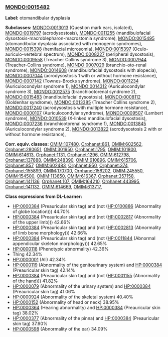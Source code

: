 
### [MONDO:0015482](http://purl.obolibrary.org/obo/MONDO_0015482)
**Label:** otomandibular dysplasia

**Subclasses:** [MONDO:0013013](http://purl.obolibrary.org/obo/MONDO_0013013) (Question mark ears, isolated), [MONDO:0019797](http://purl.obolibrary.org/obo/MONDO_0019797) (acrodysostosis), [MONDO:0011255](http://purl.obolibrary.org/obo/MONDO_0011255) (mandibulofacial dysostosis-macroblepharon-macrostomia syndrome), [MONDO:0015495](http://purl.obolibrary.org/obo/MONDO_0015495) (otomandibular dysplasia associated with monogenic syndromes), [MONDO:0015398](http://purl.obolibrary.org/obo/MONDO_0015398) (hemifacial microsomia), [MONDO:0015397](http://purl.obolibrary.org/obo/MONDO_0015397) (Oculo-auriculo-vertebral spectrum), [MONDO:0008227](http://purl.obolibrary.org/obo/MONDO_0008227) (peripheral dysostosis), [MONDO:0009558](http://purl.obolibrary.org/obo/MONDO_0009558) (Treacher Collins syndrome 3), [MONDO:0007944](http://purl.obolibrary.org/obo/MONDO_0007944) (Treacher-Collins syndrome), [MONDO:0007029](http://purl.obolibrary.org/obo/MONDO_0007029) (branchio-oto-renal syndrome), [MONDO:0014608](http://purl.obolibrary.org/obo/MONDO_0014608) (mandibulofacial dysostosis with alopecia), [MONDO:0007044](http://purl.obolibrary.org/obo/MONDO_0007044) (acrodysostosis 1 with or without hormone resistance), [MONDO:0007142](http://purl.obolibrary.org/obo/MONDO_0007142) (Townes-Brocks syndrome), [MONDO:0011234](http://purl.obolibrary.org/obo/MONDO_0011234) (Auriculocondylar syndrome 1), [MONDO:0014312](http://purl.obolibrary.org/obo/MONDO_0014312) (Auriculocondylar syndrome 3), [MONDO:0012575](http://purl.obolibrary.org/obo/MONDO_0012575) (branchiootorenal syndrome 2), [MONDO:0015483](http://purl.obolibrary.org/obo/MONDO_0015483) (mandibulofacial dysostosis), [MONDO:0008112](http://purl.obolibrary.org/obo/MONDO_0008112) (Goldenhar syndrome), [MONDO:0013385](http://purl.obolibrary.org/obo/MONDO_0013385) (Treacher Collins syndrome 2), [MONDO:0017240](http://purl.obolibrary.org/obo/MONDO_0017240) (acrodysostosis with multiple hormone resistance), [MONDO:0000107](http://purl.obolibrary.org/obo/MONDO_0000107) (Auriculocondylar syndrome), [MONDO:0009507](http://purl.obolibrary.org/obo/MONDO_0009507) (Lambert syndrome), [MONDO:0010539](http://purl.obolibrary.org/obo/MONDO_0010539) (X-linked mandibulofacial dysostosis), [MONDO:0007236](http://purl.obolibrary.org/obo/MONDO_0007236) (branchiootorenal syndrome 1), [MONDO:0013845](http://purl.obolibrary.org/obo/MONDO_0013845) (Auriculocondylar syndrome 2), [MONDO:0013822](http://purl.obolibrary.org/obo/MONDO_0013822) (acrodysostosis 2 with or without hormone resistance), 

**Corr. equiv. classes:** [OMIM:107480](http://purl.obolibrary.org/obo/OMIM_107480), [Orphanet:861](http://www.orpha.net/ORDO/Orphanet_861), [OMIM:602562](http://purl.obolibrary.org/obo/OMIM_602562), [Orphanet:280651](http://www.orpha.net/ORDO/Orphanet_280651), [OMIM:301950](http://purl.obolibrary.org/obo/OMIM_301950), [Orphanet:1795](http://www.orpha.net/ORDO/Orphanet_1795), [OMIM:101800](http://purl.obolibrary.org/obo/OMIM_101800), [OMIM:614613](http://purl.obolibrary.org/obo/OMIM_614613), [Orphanet:1131](http://www.orpha.net/ORDO/Orphanet_1131), [Orphanet:1296](http://www.orpha.net/ORDO/Orphanet_1296), [OMIM:612798](http://purl.obolibrary.org/obo/OMIM_612798), [Orphanet:137888](http://www.orpha.net/ORDO/Orphanet_137888), [OMIM:248390](http://purl.obolibrary.org/obo/OMIM_248390), [OMIM:610896](http://purl.obolibrary.org/obo/OMIM_610896), [OMIM:615706](http://purl.obolibrary.org/obo/OMIM_615706), [Orphanet:857](http://www.orpha.net/ORDO/Orphanet_857), [OMIM:602483](http://purl.obolibrary.org/obo/OMIM_602483), [Orphanet:950](http://www.orpha.net/ORDO/Orphanet_950), [Orphanet:374](http://www.orpha.net/ORDO/Orphanet_374), [Orphanet:155899](http://www.orpha.net/ORDO/Orphanet_155899), [OMIM:170700](http://purl.obolibrary.org/obo/OMIM_170700), [Orphanet:156202](http://www.orpha.net/ORDO/Orphanet_156202), [OMIM:245550](http://purl.obolibrary.org/obo/OMIM_245550), [OMIM:154500](http://purl.obolibrary.org/obo/OMIM_154500), [OMIM:113650](http://purl.obolibrary.org/obo/OMIM_113650), [OMIM:616367](http://purl.obolibrary.org/obo/OMIM_616367), [Orphanet:357158](http://www.orpha.net/ORDO/Orphanet_357158), [Orphanet:141136](http://www.orpha.net/ORDO/Orphanet_141136), [Orphanet:107](http://www.orpha.net/ORDO/Orphanet_107), [OMIM:164210](http://purl.obolibrary.org/obo/OMIM_164210), [Orphanet:443995](http://www.orpha.net/ORDO/Orphanet_443995), [Orphanet:141132](http://www.orpha.net/ORDO/Orphanet_141132), [OMIM:614669](http://purl.obolibrary.org/obo/OMIM_614669), [OMIM:613717](http://purl.obolibrary.org/obo/OMIM_613717), 

**Class expressions from DL-Learner:**

- [HP:0000384](http://purl.obolibrary.org/obo/HP_0000384) (Preauricular skin tag) and (not ([HP:0100886](http://purl.obolibrary.org/obo/HP_0100886) (Abnormality of globe location))) 44.70%
- [HP:0000384](http://purl.obolibrary.org/obo/HP_0000384) (Preauricular skin tag) and (not ([HP:0002817](http://purl.obolibrary.org/obo/HP_0002817) (Abnormality of the upper limb))) 42.66%
- [HP:0000384](http://purl.obolibrary.org/obo/HP_0000384) (Preauricular skin tag) and (not ([HP:0002813](http://purl.obolibrary.org/obo/HP_0002813) (Abnormality of limb bone morphology))) 42.66%
- [HP:0000384](http://purl.obolibrary.org/obo/HP_0000384) (Preauricular skin tag) and (not ([HP:0011844](http://purl.obolibrary.org/obo/HP_0011844) (Abnormal appendicular skeleton morphology))) 42.65%
- [HP:0000118](http://purl.obolibrary.org/obo/HP_0000118) (Phenotypic abnormality) 42.36%
- Thing 42.34%
- [HP:0000001](http://purl.obolibrary.org/obo/HP_0000001) (All) 42.34%
- [HP:0000119](http://purl.obolibrary.org/obo/HP_0000119) (Abnormality of the genitourinary system) and [HP:0000384](http://purl.obolibrary.org/obo/HP_0000384) (Preauricular skin tag) 42.14%
- [HP:0000384](http://purl.obolibrary.org/obo/HP_0000384) (Preauricular skin tag) and (not ([HP:0001155](http://purl.obolibrary.org/obo/HP_0001155) (Abnormality of the hand))) 41.82%
- [HP:0000079](http://purl.obolibrary.org/obo/HP_0000079) (Abnormality of the urinary system) and [HP:0000384](http://purl.obolibrary.org/obo/HP_0000384) (Preauricular skin tag) 41.06%
- [HP:0000924](http://purl.obolibrary.org/obo/HP_0000924) (Abnormality of the skeletal system) 40.40%
- [HP:0000152](http://purl.obolibrary.org/obo/HP_0000152) (Abnormality of head or neck) 38.95%
- [HP:0000364](http://purl.obolibrary.org/obo/HP_0000364) (Hearing abnormality) and [HP:0000384](http://purl.obolibrary.org/obo/HP_0000384) (Preauricular skin tag) 38.02%
- [HP:0000377](http://purl.obolibrary.org/obo/HP_0000377) (Abnormality of the pinna) and [HP:0000384](http://purl.obolibrary.org/obo/HP_0000384) (Preauricular skin tag) 37.90%
- [HP:0000598](http://purl.obolibrary.org/obo/HP_0000598) (Abnormality of the ear) 34.09%


